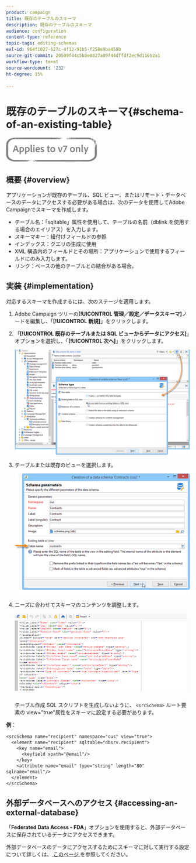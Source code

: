 ```yaml
---
product: campaign
title: 既存のテーブルのスキーマ
description: 既存のテーブルのスキーマ
audience: configuration
content-type: reference
topic-tags: editing-schemas
exl-id: 964f1027-627c-4f12-91b5-f258e9ba458b
source-git-commit: 20509f44c5b8e0827a09f44dffdf2ec9d11652a1
workflow-type: tm+mt
source-wordcount: '232'
ht-degree: 15%

---
```


# 既存のテーブルのスキーマ{#schema-of-an-existing-table}

![](../../assets/v7-only.svg)

## 概要 {#overview}

アプリケーションが既存のテーブル、SQL ビュー、またはリモート・データベースのデータにアクセスする必要がある場合は、次のデータを使用してAdobe Campaignでスキーマを作成します。

* テーブル名：「sqltable」属性を使用して、テーブルの名前（dblink を使用する場合のエイリアス）を入力します。
* スキーマキー：紐付けフィールドの参照
* インデックス：クエリの生成に使用
* XML 構造内のフィールドとその場所：アプリケーションで使用するフィールドにのみ入力します。
* リンク：ベースの他のテーブルとの結合がある場合。

## 実装 {#implementation}

対応するスキーマを作成するには、次のステージを適用します。

1. Adobe Campaign ツリーの&#x200B;**[!UICONTROL 管理／設定／データスキーマ]**&#x200B;ノードを編集し、「**[!UICONTROL 新規]**」をクリックします。
1. 「**[!UICONTROL 既存のテーブルまたは SQL ビューからデータにアクセス]**」オプションを選択し、「**[!UICONTROL 次へ]**」をクリックします。

   ![](assets/s_ncs_configuration_extand_a_schema.png)

1. テーブルまたは既存のビューを選択します。

   ![](assets/s_ncs_configuration_select_table.png)

1. ニーズに合わせてスキーマのコンテンツを調整します。

   ![](assets/s_ncs_configuration_view_create_schema.png)

   テーブル作成 SQL スクリプトを生成しないように、 `<srcSchema>` ルート要素の view=&quot;true&quot;属性をスキーマに設定する必要があります。

**例**：

```
<srcSchema name="recipient" namespace="cus" view="true">
  <element name="recipient" sqltable="dbsrv.recipient">
    <key name="email">
      <keyfield xpath="@email"/>
    </key>   
    <attribute name="email" type="string" length="80" sqlname="email"/>
  </element>
</srcSchema>
```

## 外部データベースへのアクセス {#accessing-an-external-database}

「**Federated Data Access - FDA**」オプションを使用すると、外部データベースに保存されているデータにアクセスできます。

外部データベースのデータにアクセスするためにスキーマに対して実行する設定について詳しくは、[ このページ ](../../installation/using/creating-data-schema.md) を参照してください。
